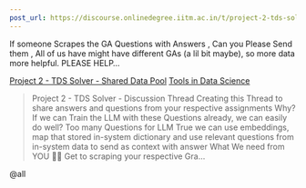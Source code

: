 ```yaml
---
post_url: https://discourse.onlinedegree.iitm.ac.in/t/project-2-tds-solver-discussion-thread/169029/3
---
```

If someone Scrapes the GA Questions with Answers , Can you Please Send them , All of us have might have different GAs (a lil bit maybe), so more data more helpful. PLEASE HELP…


[Project 2 - TDS Solver - Shared Data Pool](https://discourse.onlinedegree.iitm.ac.in/t/project-2-tds-solver-shared-data-pool/169045) [Tools in Data Science](/c/courses/tds-kb/34)

> Project 2 - TDS Solver - Discussion Thread
> Creating this Thread to share answers and questions from your respective assignments
> Why? 
> If we can Train the LLM with these Questions already, we can easily do well?
> Too many Questions for LLM 
> True we can use embeddings, map that stored in-system dictionary and use relevant questions from in-system data to send as context with answer
> What We need from YOU 🫵🏽
> Get to scraping your respective Gra…

@all
